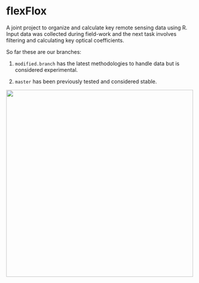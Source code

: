 # flexFlox

A joint project to organize and calculate key remote sensing data using R. Input data was collected during field-work and the next task involves filtering and calculating key optical coefficients.

So far these are our branches:

1. `modified.branch` has the latest methodologies to handle data but is considered experimental. 

2. `master` has been previously tested and considered stable.

<img src="https://user-images.githubusercontent.com/35427332/41260901-afb552c6-6dd9-11e8-9389-fcb9bf21942a.jpg" width="500">

